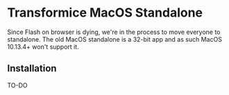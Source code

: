 # Transformice MacOS Standalone
Since Flash on browser is dying, we're in the process to move everyone to standalone. The old MacOS standalone is a 32-bit app and as such MacOS 10.13.4+ won't support it.

## Installation
TO-DO
